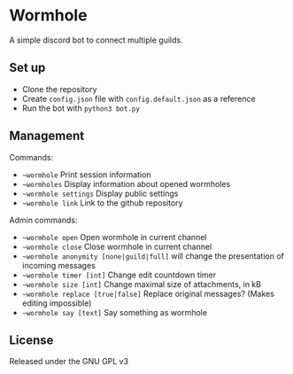 # Wormhole
A simple discord bot to connect multiple guilds.

## Set up
- Clone the repository
- Create `config.json` file with `config.default.json` as a reference
- Run the bot with `python3 bot.py`

## Management
Commands:
- `~wormhole` Print session information
- `~wormholes` Display information about opened wormholes
- `~wormhole settings` Display public settings
- `~wormhole link` Link to the github repository

Admin commands:
- `~wormhole open` Open wormhole in current channel
- `~wormhole close` Close wormhole in current channel
- `~wormhole anonymity [none|guild|full]` will change the presentation of incoming messages
- `~wormhole timer [int]` Change edit countdown timer
- `~wormhole size [int]` Change maximal size of attachments, in kB
- `~wormhole replace [true|false]` Replace original messages? (Makes editing impossible)
- `~wormhole say [text]` Say something as wormhole

## License
Released under the GNU GPL v3
